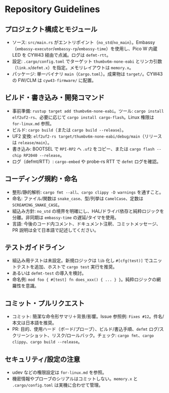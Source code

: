 # Repository Guidelines

## プロジェクト構成とモジュール
- ソース: `src/main.rs` がエントリポイント（`no_std`/`no_main`）。Embassy（`embassy-executor`/`embassy-rp`/`embassy-time`）を使用し、Pico W 内蔵 LED を CYW43 経由で点滅。ログは `defmt-rtt`。
- 設定: `.cargo/config.toml` でターゲット `thumbv6m-none-eabi` とリンカ引数（`link.x`/`defmt.x`）を指定。メモリレイアウトは `memory.x`。
- パッケージ: 単一バイナリ `main`（`Cargo.toml`）。成果物は `target/`。CYW43 の FW/CLM は `cyw43-firmware/` に配置。

## ビルド・書き込み・開発コマンド
- 事前準備: `rustup target add thumbv6m-none-eabi`。ツール: `cargo install elf2uf2-rs`、必要に応じて `cargo install cargo-flash`。Linux 権限は `for-linux.md` 参照。
- ビルド: `cargo build`（または `cargo build --release`）。
- UF2 変換: `elf2uf2-rs target/thumbv6m-none-eabi/debug/main`（リリースは `release/main`）。
- 書き込み: BOOTSEL で `RPI-RP2` へ `.uf2` をコピー、または `cargo flash --chip RP2040 --release`。
- ログ（defmt/RTT）: `cargo-embed` や probe-rs RTT で `defmt` ログを確認。

## コーディング規約・命名
- 整形/静的解析: `cargo fmt --all`、`cargo clippy -D warnings` を通すこと。
- 命名: ファイル/関数は `snake_case`、型/列挙は `CamelCase`、定数は `SCREAMING_SNAKE_CASE`。
- 組込み方針: `no_std` の境界を明確にし、HAL/ドライバ依存と純粋ロジックを分離。非同期は `embassy-time` の遅延/タイマを使用。
- 言語: 今後のコード内コメント、ドキュメント注釈、コミットメッセージ、PR 説明は全て日本語で記述してください。

## テストガイドライン
- 組込み用テストは未設定。新規ロジックは `lib` 化し `#[cfg(test)]` でユニットテストを追加、ホストで `cargo test` 実行を推奨。
- あるいは `defmt-test` の導入を検討。
- 命名例: `mod foo { #[test] fn does_xxx() { ... } }`。純粋ロジックの網羅性を意識。

## コミット・プルリクエスト
- コミット: 簡潔な命令形サマリ＋背景/影響。Issue 参照例: `Fixes #12`。件名/本文は日本語を推奨。
- PR: 目的、使用ハード（ボード/プローブ）、ビルド/書込手順、`defmt` ログ/スクリーンショット、リスク/ロールバック。チェック: `cargo fmt`、`cargo clippy`、`cargo build --release`。

## セキュリティ/設定の注意
- udev などの権限設定は `for-linux.md` を参照。
- 機密情報やプローブのシリアルはコミットしない。`memory.x` と `.cargo/config.toml` は実機に合わせて管理。
